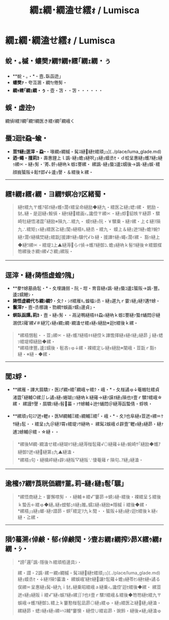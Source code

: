 ﻿---
categories:
- 繝｢繝ｳ繧ｹ繧ｿ繝ｼ
layout: monster
origin:
  class: TODO_Class
  common_en: null
  common_ja: 繝偵Ι繧ｦ繝｢繝ｳ繝医き繧ｲ繝｢繝峨く
  family: null
  order: null
  scientific: null
tag_slugs:
- hikari
- yami
- henseiju
- luma-glade
tags:
- 蜈・
- 髣・
- 螟臥函迯｣
- 繝ｫ繝槭・髯ｽ縺縺ｾ繧頑｣ｮ
title: 繝ｪ繝･繝溘せ繧ｫ / Lumisca
---

# 繝ｪ繝･繝溘せ繧ｫ / Lumisca

## 蛻・｡槭・螻樊ｧ繝ｻ繝ｬ繧｢繝ｪ繝・ぅ

* **蛻・｡・*・壼､臥函迯｣  
* **螻樊ｧ**・夸沍溷・繝ｻ倦髣・ 
* **繝ｬ繧｢繝ｪ繝・ぅ**・壺・笘・・笘・・・・・・

## 蜈・虚迚ｩ
繝偵Ι繧ｦ繝｢繝ｳ繝医き繧ｲ繝｢繝峨く

## 蜃ｺ迴ｾ蝨ｰ蝓・

* **荳ｻ縺ｪ逕滓・蝨ｰ**・喙繝ｫ繝槭・髯ｽ縺縺ｾ繧頑｣ｮ](../place/luma_glade.md)  
* **迺ｰ蠅・擅莉ｶ**・壽惠貍上ｌ譌･縺ｮ蟾ｮ縺呎｣ｮ縺ｮ蟆丞ｾ・ｄ蛟呈惠縺ｮ蠖ｱ縺ｪ縺ｩ縲∝・縺ｨ髣・′莠､骭ｯ縺吶ｋ蝣ｴ謇縲・ 
縲譌･縺ｮ蜃ｺ逶ｴ蠕後→譌･縺ｮ蜈･繧顔峩蜑阪↓鬆ｻ郢√↓逶ｮ謦・＆繧後ｋ縲・

---

## 繧ｷ繝ｫ繧ｨ繝・ヨ繝ｻ螟冶ｦ区緒蜀・

> 縺ｾ繧九〒蠖ｱ邨ｵ縺ｫ蠖ｩ濶ｲ繧呈命縺励◆縺九・繧医≧縺ｪ蟋ｿ縲・ 
> 魍励・豺｡縺・是迴縺ｨ鮟偵・縺ｾ縺繧画ｨ｡讒倥〒縲∝・縺ｮ蜉貂帙〒縺昴・驟崎牡縺悟渚霆｢縺励※隕九∴繧九・ 
> 蟆ｾ縺ｯ阮・￥騾乗・縺ｧ縲・上￠縺ｦ隕九∴繧矩ｪｨ縺ｮ繧医≧縺ｪ闃ｯ縺梧ｷ｡縺丞・繧九・ 
> 蟆上＆縺ｪ迸ｳ縺ｯ蟾ｦ蜿ｳ縺ｧ濶ｲ縺檎焚縺ｪ繧翫∫援譁ｹ縺ｯ驥代√ｂ縺・援譁ｹ縺ｯ蠅ｨ濶ｲ縲・ 
> 豁ｩ縺上◆縺ｳ縲∝・繧堤ｺ上▲縺溽らｲ偵→蠖ｱ縺御ｺ､蟾ｮ縺吶ｋ髻ｳ縺後☆繧銀楳笏縲後き繝ｩ縲√さ繝ｭ縲阪・

---

## 逕滓・縺ｨ陦悟虚蝗ｳ隗｣

* **豢ｻ蜍墓凾髢・*・夊埋譏弱・阮・坩・育音縺ｫ譌･縺ｮ蜃ｺ逶ｴ蜑阪→譌･豐｡逶ｴ蠕鯉ｼ・
* **陦悟虚繝代ち繝ｼ繝ｳ**・夂ｸ・ｼｵ繧雁ｷ｡蝗橸ｼ丞・縺ｮ遲九ｒ霎ｿ縺｣縺ｦ遘ｻ蜍・ 
* **鬟滓ｧ**・壼ｰ丞梛譏・勠繝ｻ蜈画ｧ蠕ｮ邊貞ｭ・ 
* **螟臥函譚｡莉ｶ**・壼・縺ｨ髣・・鬲泌鴨縺梧ｷｷ蝨ｨ縺吶ｋ蝣ｴ謇縺ｧ蟄ｵ蛹悶＠縺溷倶ｽ薙′縲√＃縺冗ｨ縺ｫ繝ｪ繝･繝溘せ繧ｫ縺ｨ縺励※迴ｾ繧後ｋ縲・

> *縲梧悃髱・・荳ｭ縲∝・縺ｨ蠖ｱ縺梧ｷｷ縺倥ｋ譁憺擇縺ｫ縺ｲ縺｣縺昴ｊ縺ｨ蟋ｿ繧堤樟縺励◆縲・  
> *縲梧律豐｡逶ｴ蠕後・髱吝ｯゅ↓縲・裸繧定レ縺ｫ縺励※闡峨・荳翫ｒ豁ｩ縺・※縺・◆縲・

---

## 閭ｽ蜉・

* **縲雁・譁大屓驕ｿ・医げ繝ｬ繧｢繝峨ャ繧ｸ・峨・*・夂椪譎ゅ↓菴楢牡繧貞渚霆｢縺輔○縲∬レ譎ｯ縺ｨ蜷瑚ｪｿ縺吶ｋ縺薙→縺ｧ謨ｵ縺ｮ隕也ｷ壹ｒ騾ｸ繧峨☆縲・ 
縲謾ｻ謦・屓驕ｿ縺ｨ髫蟇・ｧｻ蜍輔↓迚ｹ蛹悶＠縺溽函蟄倩・蜉帙・

* **縲頑ｮ句ｽｱ迸ｬ轣ｫ・医Μ繝輔Ξ繧ｯ繝輔Ξ繧｢・峨・*・夊ｦ也阜縺ｫ荳迸ｬ縲∝ｹｻ縺ｮ髢・・繧呈ｮ九＠縺ｦ霄ｫ繧堤ｿｻ縺吶・ 
縲髯ｽ蜈峨ｄ辟壹″轣ｫ縺ｮ縺昴・縺ｧ逋ｺ蜍輔＠繧・☆縺・・

> *縲後Μ繝･繝溘せ繧ｫ縺瑚ｷｳ縺ｭ縺溽椪髢薙√◎縺薙↓縺ｯ蜿崎ｻ｢縺励◆蠖ｱ縺御ｸ迸ｬ縺縺第ｮ九▲縺溘・  
> *縲梧ｮ句・縺檎岼縺ｫ辟ｼ縺阪▽縺阪∵悽菴薙ｒ隕句､ｱ縺｣縺溘・

---

## 逾櫁ｩｱ繝ｻ莨晄価繝ｻ菫｡莉ｰ縺ｨ縺ｮ髢｢騾｣

> *縲悟商縺上・窶懈噤髣・・縺輔＊繧√″窶昴→蜻ｼ縺ｰ繧後・裸繧呈＄繧後ｋ蟄舌←繧ゅ◆縺｡縺ｫ螳郁ｭｷ縺ｮ雎｡蠕ｴ縺ｨ縺励※隱槭ｉ繧後◆縲・  
> *縲梧｣ｮ縺ｮ螂･縺ｧ譛昴・螟｢繧定ｦ九ｋ閠・・蜑阪↓縺ｮ縺ｿ迴ｾ繧後ｋ縺ｨ縺・≧縲・

---

## 隕ｳ蟇溯ｨ倬鹸・郁ｨ倬鹸閠・ｼ壹お繝ｫ繝搾ｼ昴Χ繧ｩ繝ｫ繝・ｼ・

> *謗｢邏｢譌･隱後ｈ繧頑栢邊具ｼ・

> 縲・譛・2譌･縲ー繝ｫ繝槭・髯ｽ縺縺ｾ繧頑｣ｮ](../place/luma_glade.md)縺ｮ蟆丞ｾ・↓縺ｦ隕ｳ蟇溘・ 
縲蜈峨′縺ｾ縺讓ｹ髢薙↓蟾ｮ縺苓ｾｼ縺ｾ縺ｬ譎る俣縲∝呈惠縺ｮ髯ｰ縺九ｉ豺｡縺乗昭繧峨ａ縺乗ｨ｡讒倥′迴ｾ繧後◆縲・ 
縲荳迸ｬ縺ｮ縺阪ｉ繧√″縺ｨ蜈ｱ縺ｫ縲∬ｦ也ｷ壹ｒ騾ｸ繧峨＆繧後◆笏笏縺ｾ繧九〒蜈峨→蠖ｱ縺御ｺ､繧上ｋ窶懃椪髢凪昴◎縺ｮ繧ゅ・縺ｮ繧医≧縺縺｣縺溘・ 
縲縺昴・蟋ｿ縺ｫ縺ｯ縲∽ｽ輔°窶懊・縺倥∪繧岩昴・豌鈴・縺後≠縺｣縺溘ゅ